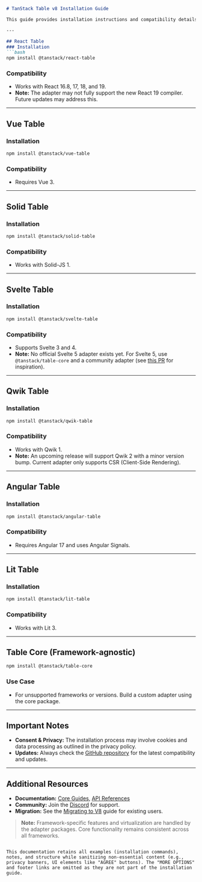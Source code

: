 

```markdown
# TanStack Table v8 Installation Guide

This guide provides installation instructions and compatibility details for TanStack Table across various frameworks and versions.

---

## React Table
### Installation
```bash
npm install @tanstack/react-table
```

### Compatibility
- Works with React 16.8, 17, 18, and 19.
- **Note:** The adapter may not fully support the new React 19 compiler. Future updates may address this.

---

## Vue Table
### Installation
```bash
npm install @tanstack/vue-table
```

### Compatibility
- Requires Vue 3.

---

## Solid Table
### Installation
```bash
npm install @tanstack/solid-table
```

### Compatibility
- Works with Solid-JS 1.

---

## Svelte Table
### Installation
```bash
npm install @tanstack/svelte-table
```

### Compatibility
- Supports Svelte 3 and 4.
- **Note:** No official Svelte 5 adapter exists yet. For Svelte 5, use `@tanstack/table-core` and a community adapter (see [this PR](https://github.com/TanStack/table/pull/your-pr-link) for inspiration).

---

## Qwik Table
### Installation
```bash
npm install @tanstack/qwik-table
```

### Compatibility
- Works with Qwik 1.
- **Note:** An upcoming release will support Qwik 2 with a minor version bump. Current adapter only supports CSR (Client-Side Rendering).

---

## Angular Table
### Installation
```bash
npm install @tanstack/angular-table
```

### Compatibility
- Requires Angular 17 and uses Angular Signals.

---

## Lit Table
### Installation
```bash
npm install @tanstack/lit-table
```

### Compatibility
- Works with Lit 3.

---

## Table Core (Framework-agnostic)
```bash
npm install @tanstack/table-core
```

### Use Case
- For unsupported frameworks or versions. Build a custom adapter using the core package.

---

## Important Notes
- **Consent & Privacy:** The installation process may involve cookies and data processing as outlined in the privacy policy.
- **Updates:** Always check the [GitHub repository](https://github.com/Tanstack/table) for the latest compatibility and updates.

---

## Additional Resources
- **Documentation:** [Core Guides](#), [API References](#)
- **Community:** Join the [Discord](https://discord.gg/tanstack) for support.
- **Migration:** See the [Migrating to V8](#) guide for existing users.

> **Note:** Framework-specific features and virtualization are handled by the adapter packages. Core functionality remains consistent across all frameworks.
``` 

This documentation retains all examples (installation commands), notes, and structure while sanitizing non-essential content (e.g., privacy banners, UI elements like "AGREE" buttons). The "MORE OPTIONS" and footer links are omitted as they are not part of the installation guide.